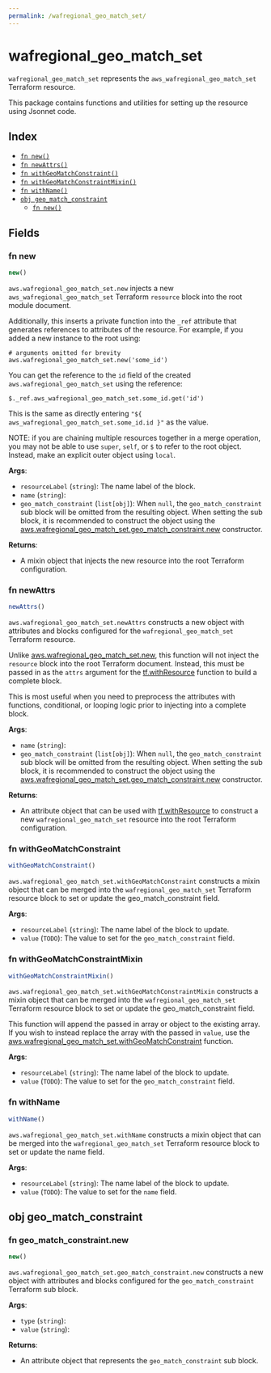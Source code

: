 ```yaml
---
permalink: /wafregional_geo_match_set/
---
```


# wafregional_geo_match_set

`wafregional_geo_match_set` represents the `aws_wafregional_geo_match_set` Terraform resource.



This package contains functions and utilities for setting up the resource using Jsonnet code.


## Index

* [`fn new()`](#fn-new)
* [`fn newAttrs()`](#fn-newattrs)
* [`fn withGeoMatchConstraint()`](#fn-withgeomatchconstraint)
* [`fn withGeoMatchConstraintMixin()`](#fn-withgeomatchconstraintmixin)
* [`fn withName()`](#fn-withname)
* [`obj geo_match_constraint`](#obj-geo_match_constraint)
  * [`fn new()`](#fn-geo_match_constraintnew)

## Fields

### fn new

```ts
new()
```


`aws.wafregional_geo_match_set.new` injects a new `aws_wafregional_geo_match_set` Terraform `resource`
block into the root module document.

Additionally, this inserts a private function into the `_ref` attribute that generates references to attributes of the
resource. For example, if you added a new instance to the root using:

    # arguments omitted for brevity
    aws.wafregional_geo_match_set.new('some_id')

You can get the reference to the `id` field of the created `aws.wafregional_geo_match_set` using the reference:

    $._ref.aws_wafregional_geo_match_set.some_id.get('id')

This is the same as directly entering `"${ aws_wafregional_geo_match_set.some_id.id }"` as the value.

NOTE: if you are chaining multiple resources together in a merge operation, you may not be able to use `super`, `self`,
or `$` to refer to the root object. Instead, make an explicit outer object using `local`.

**Args**:
  - `resourceLabel` (`string`): The name label of the block.
  - `name` (`string`): 
  - `geo_match_constraint` (`list[obj]`):  When `null`, the `geo_match_constraint` sub block will be omitted from the resulting object. When setting the sub block, it is recommended to construct the object using the [aws.wafregional_geo_match_set.geo_match_constraint.new](#fn-wafregionalgeomatchsetgeomatchconstraintnew) constructor.

**Returns**:
- A mixin object that injects the new resource into the root Terraform configuration.


### fn newAttrs

```ts
newAttrs()
```


`aws.wafregional_geo_match_set.newAttrs` constructs a new object with attributes and blocks configured for the `wafregional_geo_match_set`
Terraform resource.

Unlike [aws.wafregional_geo_match_set.new](#fn-wafregionalgeomatchsetnew), this function will not inject the `resource`
block into the root Terraform document. Instead, this must be passed in as the `attrs` argument for the
[tf.withResource](https://github.com/tf-libsonnet/core/tree/main/docs#fn-withresource) function to build a complete block.

This is most useful when you need to preprocess the attributes with functions, conditional, or looping logic prior to
injecting into a complete block.

**Args**:
  - `name` (`string`): 
  - `geo_match_constraint` (`list[obj]`):  When `null`, the `geo_match_constraint` sub block will be omitted from the resulting object. When setting the sub block, it is recommended to construct the object using the [aws.wafregional_geo_match_set.geo_match_constraint.new](#fn-wafregionalgeomatchsetgeomatchconstraintnew) constructor.

**Returns**:
  - An attribute object that can be used with [tf.withResource](https://github.com/tf-libsonnet/core/tree/main/docs#fn-withresource) to construct a new `wafregional_geo_match_set` resource into the root Terraform configuration.


### fn withGeoMatchConstraint

```ts
withGeoMatchConstraint()
```

`aws.wafregional_geo_match_set.withGeoMatchConstraint` constructs a mixin object that can be merged into the `wafregional_geo_match_set`
Terraform resource block to set or update the geo_match_constraint field.



**Args**:
  - `resourceLabel` (`string`): The name label of the block to update.
  - `value` (`TODO`): The value to set for the `geo_match_constraint` field.


### fn withGeoMatchConstraintMixin

```ts
withGeoMatchConstraintMixin()
```

`aws.wafregional_geo_match_set.withGeoMatchConstraintMixin` constructs a mixin object that can be merged into the `wafregional_geo_match_set`
Terraform resource block to set or update the geo_match_constraint field.

This function will append the passed in array or object to the existing array. If you wish
to instead replace the array with the passed in `value`, use the [aws.wafregional_geo_match_set.withGeoMatchConstraint](TODO)
function.


**Args**:
  - `resourceLabel` (`string`): The name label of the block to update.
  - `value` (`TODO`): The value to set for the `geo_match_constraint` field.


### fn withName

```ts
withName()
```

`aws.wafregional_geo_match_set.withName` constructs a mixin object that can be merged into the `wafregional_geo_match_set`
Terraform resource block to set or update the name field.



**Args**:
  - `resourceLabel` (`string`): The name label of the block to update.
  - `value` (`TODO`): The value to set for the `name` field.


## obj geo_match_constraint



### fn geo_match_constraint.new

```ts
new()
```


`aws.wafregional_geo_match_set.geo_match_constraint.new` constructs a new object with attributes and blocks configured for the `geo_match_constraint`
Terraform sub block.



**Args**:
  - `type` (`string`): 
  - `value` (`string`): 

**Returns**:
  - An attribute object that represents the `geo_match_constraint` sub block.
